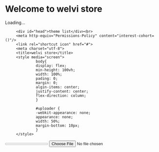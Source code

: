 <html>
<!--210525 업로드(완) 다운로드(완) 로그인(미완)-->
<head>
         <!-- The surrounding HTML is left untouched by FirebaseUI.
         Your app may use that space for branding, controls and other customizations.-->
         <h1>Welcome to welvi store</h1>
         <div id="firebaseui-auth-container"></div>
         <div id="loader">Loading...</div>
         
         
         <div id="head">theme list</div><br>
         <meta http-equiv="Permissions-Policy" content="interest-cohort=()"/>
         <link rel="shortcut icon" href="#">
         <meta charset="utf-8">
         <title>welvi store</title> 
         <style media="screen">
                  body{                     
                  display: flex;
                  min-height: 100vh;
                  width: 100%; 
                  pading: 0;
                  margin: 0;
                  algin-items: center;
                  justify-content: center;
                  flex-direction: column;
                  }
                           
                  #uploader {
                  -webkit-appearance: none;
                  appearance: none;
                  width: 50%;
                  margin-bottom: 10px;
                  }
         </style>
</head>

<body>

<progress value="0" max="100" id="uploader">0%</progress>
<input type="file" value="upload" id="fileButton" />
         
<script src="https://www.gstatic.com/firebasejs/8.5.0/firebase-app.js"></script>
<script src="https://www.gstatic.com/firebasejs/8.5.0/firebase-analytics.js"></script>
<script src="https://www.gstatic.com/firebasejs/8.5.0/firebase-storage.js"></script>


<!--Authentication-->         
<script src="https://www.gstatic.com/firebasejs/8.5.0/firebase-auth.js"></script>
<script src="https://www.gstatic.com/firebasejs/8.5.0/firebase-firestore.js"></script>
<script src="https://www.gstatic.com/firebasejs/ui/4.8.0/firebase-ui-auth.js"></script>
<link type="text/css" rel="stylesheet" href="https://www.gstatic.com/firebasejs/ui/4.8.0/firebase-ui-auth.css" />
             
         
<script>
         <!--initialize firebase-->
         var config = {
         apiKey: "AIzaSyBFpJ_jHiLPpl4HZckHefuj4_XJxSQTvlg",
         authDomain: "opensw-opener.firebaseapp.com",
         databaseURL: "https://opensw-opener-default-rtdb.firebaseio.com",
         projectId: "opensw-opener",
         storageBucket: "opensw-opener.appspot.com",
         messagingSenderId: "1073815196228",
         appId: "1:1073815196228:web:429c5a2c3af05df4922211",
         measurementId: "G-GCDBT9FVRL"
         };
         firebase.initializeApp(config);
         firebase.analytics();
         
         
         <!--Authentication-->
         <!--Initialize the FirebaseUI Widget using Firebase.-->
         var ui = new firebaseui.auth.AuthUI(firebase.auth());
         
         var uiConfig = {
         callbacks: {
                  signInSuccessWithAuthResult: function(authResult, redirectUrl) {
         // User successfully signed in.
         // Return type determines whether we continue the redirect automatically
         // or whether we leave that to developer to handle.
                           return true;
                  },
                  uiShown: function() {
         // The widget is rendered.
         // Hide the loader.
                           document.getElementById('loader').style.display = 'none';
                  }
         },
         // Will use popup for IDP Providers sign-in flow instead of the default, redirect.
                  signInFlow: 'popup',
                  signInSuccessUrl: '<url-to-redirect-to-on-success>',
                  signInOptions: [
         // Leave the lines as is for the providers you want to offer your users.
         //firebase.auth.GoogleAuthProvider.PROVIDER_ID,
         //firebase.auth.FacebookAuthProvider.PROVIDER_ID,
         //firebase.auth.TwitterAuthProvider.PROVIDER_ID,
         //firebase.auth.GithubAuthProvider.PROVIDER_ID,
                           firebase.auth.EmailAuthProvider.PROVIDER_ID,
         //firebase.auth.PhoneAuthProvider.PROVIDER_ID
                  ],
         // Terms of service url.
                  tosUrl: '<your-tos-url>',
         // Privacy policy url.
                  privacyPolicyUrl: '<your-privacy-policy-url>'
         };
         
         <!--The start method will wait until the DOM is loaded.-->
         ui.start('#firebaseui-auth-container', uiConfig);
         
         
          <!-- download file-->
         var storage = firebase.storage();
         var storageRef = storage.ref();
         var listRef = storageRef.child('welvi/library');
         
         <!-- Find all the items.-->
         listRef.listAll().then(function(res) {
                  var i=0;
                  res.items.forEach(function(itemRef) { 
                           console.log(itemRef);
                           itemRef.getDownloadURL().then(function(url) {
                                    console.log('File available at', url);
                                    
                                    var head = document.getElementById('head');
                                    var index = String(i);
         
                                    head.insertAdjacentHTML('afterend','<a href="'+url+'" class="button"> '+itemRef.name+'</a><br>');   
                                    //head.insertAdjacentHTML('afterend','<a href="'+url+'" id="'+index+'" class="button"> '+itemRef.name+'</a><br>');  
                                    //<a href="https://github.com/pages-themes/architect/zipball/master" class="button"> <small>Download</small> .zip file</a>
         
                                    const xhr = new XMLHttpRequest();
                                    xhr.responseType = 'blob';
                                    xhr.onload = function(event) { var blob = xhr.response; };
                                    xhr.open('GET', url);
                                    xhr.send();
                                    i++;
                                    });
                  }).catch(function(error) { 
                           // A full list of error codes is available at
                           // https://firebase.google.com/docs/storage/web/handle-errors
                           switch (error.code) {
                                    case 'storage/object-not-found':
                                    // File doesn't exist
                                    break;

                                    case 'storage/unauthorized':
                                    // User doesn't have permission to access the object
                                    break;

                                    case 'storage/canceled':
                                    // User canceled the upload
                                    break;

                                    case 'storage/unknown':
                                    // Unknown error occurred, inspect the server response
                                    break;
                           }
                  });
         }).catch(function(error) {  });
         
         <!-- get elements-->
         var uploader = document.getElementById('uploader');
         var fileButton = document.getElementById('fileButton');
         
         <!-- listen for file selection-->
         fileButton.addEventListener('change', function(e) {
                  <!--get file-->
                  var file = e.target.files[0];
         
                  <!--create a storage ref-->
                  var storageRef = firebase.storage().ref('welvi/withhold/' + file.name);
         
                  <!--upload file-->
                  var task = storageRef.put(file);
         
                  <!--update progress bar-->
                  task.on('state_changed',
                  
                           function progress(snapshot) {
                           var percentage = (snapshot.bytesTransferred / snapshot.totalBytes) * 100;
                           uploader.value = percentage;
                           },
                  
                           function error(err) {
                  
                           },
                  
                           function complete() {
                  
                           }
                  
                  );
         });

</script>

</body>
        
</html>
